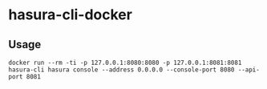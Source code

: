 # hasura-cli-docker


## Usage

```
docker run --rm -ti -p 127.0.0.1:8080:8080 -p 127.0.0.1:8081:8081  hasura-cli hasura console --address 0.0.0.0 --console-port 8080 --api-port 8081
```
